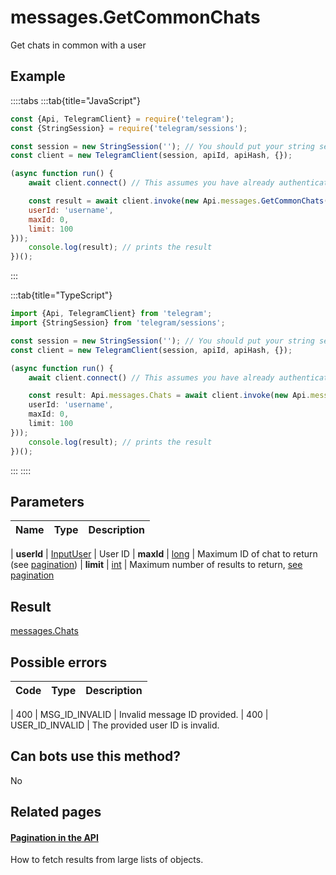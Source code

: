 # messages.GetCommonChats

Get chats in common with a user



## Example

::::tabs
:::tab{title="JavaScript"}
```js
const {Api, TelegramClient} = require('telegram');
const {StringSession} = require('telegram/sessions');

const session = new StringSession(''); // You should put your string session here
const client = new TelegramClient(session, apiId, apiHash, {});

(async function run() {
    await client.connect() // This assumes you have already authenticated with .start()

    const result = await client.invoke(new Api.messages.GetCommonChats({
    userId: 'username',
    maxId: 0,
    limit: 100
}));
    console.log(result); // prints the result
})();
```
:::

:::tab{title="TypeScript"}
```ts
import {Api, TelegramClient} from 'telegram';
import {StringSession} from 'telegram/sessions';

const session = new StringSession(''); // You should put your string session here
const client = new TelegramClient(session, apiId, apiHash, {});

(async function run() {
    await client.connect() // This assumes you have already authenticated with .start()

    const result: Api.messages.Chats = await client.invoke(new Api.messages.GetCommonChats({
    userId: 'username',
    maxId: 0,
    limit: 100
}));
    console.log(result); // prints the result
})();
```
:::
::::



## Parameters

| Name | Type | Description |
| :--: | ---- | ----------- |

| **userId** | [InputUser](https://core.telegram.org/type/InputUser) | User ID 
| **maxId** | [long](https://core.telegram.org/type/long) | Maximum ID of chat to return (see [pagination](https://core.telegram.org/api/offsets)) 
| **limit** | [int](https://core.telegram.org/type/int) | Maximum number of results to return, [see pagination](https://core.telegram.org/api/offsets) 


## Result

[messages.Chats](https://core.telegram.org/type/messages.Chats)



## Possible errors

| Code | Type | Description |
| :--: | ---- | ----------- |

| 400 | MSG\_ID\_INVALID | Invalid message ID provided. 
| 400 | USER\_ID\_INVALID | The provided user ID is invalid. 


## Can bots use this method?

No

## Related pages

#### [Pagination in the API](https://core.telegram.org/api/offsets)

How to fetch results from large lists of objects.




